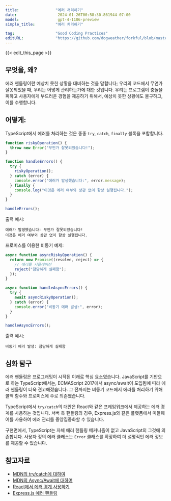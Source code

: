 ```yaml
---
title:                "에러 처리하기"
date:                  2024-01-26T00:58:30.861944-07:00
model:                 gpt-4-1106-preview
simple_title:         "에러 처리하기"

tag:                  "Good Coding Practices"
editURL:              "https://github.com/dogweather/forkful/blob/master/content/ko/typescript/handling-errors.md"
---
```


{{< edit_this_page >}}

## 무엇을, 왜?
에러 핸들링이란 예상치 못한 상황을 대비하는 것을 말합니다; 우리의 코드에서 무언가 잘못되었을 때, 우리는 어떻게 관리하는가에 대한 것입니다. 우리는 프로그램이 충돌을 피하고 사용자에게 부드러운 경험을 제공하기 위해서, 예상치 못한 상황에도 불구하고, 이를 수행합니다.

## 어떻게:
TypeScript에서 에러를 처리하는 것은 종종 `try`, `catch`, `finally` 블록을 포함합니다.

```typescript
function riskyOperation() {
  throw new Error("무언가 잘못되었습니다!");
}

function handleErrors() {
  try {
    riskyOperation();
  } catch (error) {
    console.error("에러가 발생했습니다:", error.message);
  } finally {
    console.log("이것은 에러 여부와 상관 없이 항상 실행됩니다.");
  }
}

handleErrors();
```

출력 예시:

```
에러가 발생했습니다: 무언가 잘못되었습니다!
이것은 에러 여부와 상관 없이 항상 실행됩니다.
```

프로미스를 이용한 비동기 예제:

```typescript
async function asyncRiskyOperation() {
  return new Promise((resolve, reject) => {
    // 에러를 시뮬레이션
    reject("참담하게 실패함");
  });
}

async function handleAsyncErrors() {
  try {
    await asyncRiskyOperation();
  } catch (error) {
    console.error("비동기 에러 발생:", error);
  }
}

handleAsyncErrors();
```

출력 예시:

```
비동기 에러 발생: 참담하게 실패함
```

## 심화 탐구
에러 핸들링은 프로그래밍이 시작된 이래로 핵심 요소였습니다. JavaScript를 기반으로 하는 TypeScript에서는, ECMAScript 2017에서 async/await이 도입됨에 따라 에러 핸들링이 더욱 견고해졌습니다. 그 전까지는 비동기 코드에서 에러를 처리하기 위해 콜백 함수와 프로미스에 주로 의존했습니다.

TypeScript에서 `try/catch`의 대안은 React와 같은 프레임워크에서 제공하는 에러 경계를 사용하는 것입니다. 서버 측 핸들링의 경우, Express.js와 같은 플랫폼에서 미들웨어를 사용하여 에러 관리를 중앙집중화할 수 있습니다.

구현면에서, TypeScript는 자체 에러 핸들링 메커니즘이 없고 JavaScript의 그것에 의존합니다. 사용자 정의 에러 클래스는 `Error` 클래스를 확장하여 더 설명적인 에러 정보를 제공할 수 있습니다.

## 참고자료
- [MDN의 try/catch에 대하여](https://developer.mozilla.org/en-US/docs/Web/JavaScript/Reference/Statements/try...catch)
- [MDN의 Async/Await에 대하여](https://developer.mozilla.org/en-US/docs/Learn/JavaScript/Asynchronous/Async_await)
- [React에서 에러 경계 사용하기](https://reactjs.org/docs/error-boundaries.html)
- [Express.js 에러 핸들링](https://expressjs.com/en/guide/error-handling.html)
